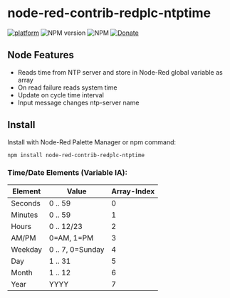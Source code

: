 # node-red-contrib-redplc-ntptime

[![platform](https://img.shields.io/badge/platform-Node--RED-red)](https://nodered.org)
![NPM version](https://badge.fury.io/js/node-red-contrib-redplc-ntptime.svg)
![NPM](https://img.shields.io/npm/l/node-red-contrib-redplc-ntptime)
[![Donate](https://img.shields.io/badge/Donate-PayPal-green.svg)](https://www.paypal.com/cgi-bin/webscr?cmd=_s-xclick&hosted_button_id=ZDRCZBQFWV3A6)

## Node Features
- Reads time from NTP server and store in Node-Red global variable as array<br>
- On read failure reads system time<br>
- Update on cycle time interval<br>
- Input message changes ntp-server name<br>


## Install

Install with Node-Red Palette Manager or npm command:
```
npm install node-red-contrib-redplc-ntptime
```

### Time/Date Elements (Variable IA):
|Element|Value|Array-Index|
|---|---|---|
|Seconds|0 .. 59|0|
|Minutes|0 .. 59|1|
|Hours|0 .. 12/23|2|
|AM/PM|0=AM, 1=PM|3|
|Weekday|0 .. 7, 0=Sunday|4|
|Day|1 .. 31|5|
|Month|1 .. 12|6|
|Year|YYYY|7|
